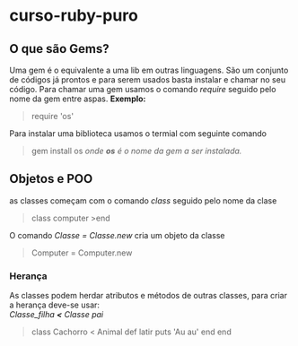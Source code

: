 # curso-ruby-puro

## O que são Gems?
Uma gem é o equivalente a uma lib em outras linguagens. São um conjunto de códigos já prontos e para serem usados basta instalar e chamar no seu código. 
Para chamar uma gem usamos o comando *require* seguido pelo nome da gem entre aspas.
**Exemplo:**
>require 'os'

Para instalar uma biblioteca usamos o termial com seguinte comando
>gem install os
*onde **os** é o nome da gem a ser instalada.*

## Objetos e POO
as classes começam com o comando *class* seguido pelo nome da clase

>class computer
    >end

O comando *Classe = Classe.new* cria um objeto da classe

>Computer = Computer.new

### Herança
As classes podem herdar atributos e métodos de outras classes, para criar a herança deve-se usar:  
*Classe_filha **<** Classe pai*

>class Cachorro < Animal
>    def latir
>        puts 'Au au'
>    end
>end